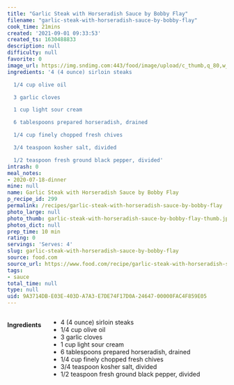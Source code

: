 ```yaml
---
title: "Garlic Steak with Horseradish Sauce by Bobby Flay"
filename: "garlic-steak-with-horseradish-sauce-by-bobby-flay"
cook_time: 21mins
created: '2021-09-01 09:33:53'
created_ts: 1630488833
description: null
difficulty: null
favorite: 0
image_url: https://img.sndimg.com:443/food/image/upload/c_thumb,q_80,w_375,h_211/v1/img/recipes/30/82/06/picLid93O.jpg
ingredients: '4 (4 ounce) sirloin steaks

  1/4 cup olive oil

  3 garlic cloves

  1 cup light sour cream

  6 tablespoons prepared horseradish, drained

  1/4 cup finely chopped fresh chives

  3/4 teaspoon kosher salt, divided

  1/2 teaspoon fresh ground black pepper, divided'
intrash: 0
meal_notes:
- 2020-07-18-dinner
mine: null
name: Garlic Steak with Horseradish Sauce by Bobby Flay
p_recipe_id: 299
permalink: /recipes/garlic-steak-with-horseradish-sauce-by-bobby-flay
photo_large: null
photo_thumb: garlic-steak-with-horseradish-sauce-by-bobby-flay-thumb.jpg
photos_dict: null
prep_time: 10 min
rating: 0
servings: 'Serves: 4'
slug: garlic-steak-with-horseradish-sauce-by-bobby-flay
source: food.com
source_url: https://www.food.com/recipe/garlic-steak-with-horseradish-sauce-by-bobby-flay-308206
tags:
- sauce
total_time: null
type: null
uid: 9A3714DB-E03E-403D-A7A3-E7DE74F17D0A-24647-00000FAC4F859E05
---
```

<div class="columns large-7 small-12" id="writeup">	</div><!-- #writeup -->
</div><!-- #row-one -->
<div class="row" id="row-two">	<div class="columns large-4 small-12" id="ingredients"><h4>Ingredients</h4><div class="box box-ingredients content"><ul>
<li>4 (4 ounce) sirloin steaks</li>
<li>1/4 cup olive oil</li>
<li>3 garlic cloves</li>
<li>1 cup light sour cream</li>
<li>6 tablespoons prepared horseradish, drained</li>
<li>1/4 cup finely chopped fresh chives</li>
<li>3/4 teaspoon kosher salt, divided</li>
<li>1/2 teaspoon fresh ground black pepper, divided</li>
</ul>
</div>	</div>	<div class="columns large-6 small-12" id="directions">	</div>